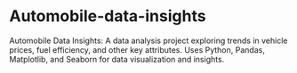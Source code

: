 # Automobile-data-insights
Automobile Data Insights: A data analysis project exploring trends in vehicle prices, fuel efficiency, and other key attributes. Uses Python, Pandas, Matplotlib, and Seaborn for data visualization and insights.
